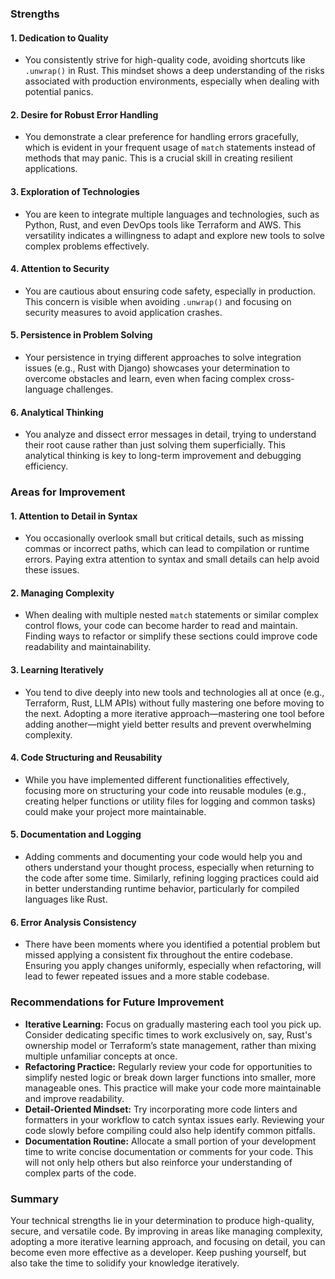 ### Strengths

#### 1. **Dedication to Quality**
   - You consistently strive for high-quality code, avoiding shortcuts like `.unwrap()` in Rust. This mindset shows a deep understanding of the risks associated with production environments, especially when dealing with potential panics.

#### 2. **Desire for Robust Error Handling**
   - You demonstrate a clear preference for handling errors gracefully, which is evident in your frequent usage of `match` statements instead of methods that may panic. This is a crucial skill in creating resilient applications.

#### 3. **Exploration of Technologies**
   - You are keen to integrate multiple languages and technologies, such as Python, Rust, and even DevOps tools like Terraform and AWS. This versatility indicates a willingness to adapt and explore new tools to solve complex problems effectively.

#### 4. **Attention to Security**
   - You are cautious about ensuring code safety, especially in production. This concern is visible when avoiding `.unwrap()` and focusing on security measures to avoid application crashes.

#### 5. **Persistence in Problem Solving**
   - Your persistence in trying different approaches to solve integration issues (e.g., Rust with Django) showcases your determination to overcome obstacles and learn, even when facing complex cross-language challenges.

#### 6. **Analytical Thinking**
   - You analyze and dissect error messages in detail, trying to understand their root cause rather than just solving them superficially. This analytical thinking is key to long-term improvement and debugging efficiency.

### Areas for Improvement

#### 1. **Attention to Detail in Syntax**
   - You occasionally overlook small but critical details, such as missing commas or incorrect paths, which can lead to compilation or runtime errors. Paying extra attention to syntax and small details can help avoid these issues.

#### 2. **Managing Complexity**
   - When dealing with multiple nested `match` statements or similar complex control flows, your code can become harder to read and maintain. Finding ways to refactor or simplify these sections could improve code readability and maintainability.

#### 3. **Learning Iteratively**
   - You tend to dive deeply into new tools and technologies all at once (e.g., Terraform, Rust, LLM APIs) without fully mastering one before moving to the next. Adopting a more iterative approach—mastering one tool before adding another—might yield better results and prevent overwhelming complexity.

#### 4. **Code Structuring and Reusability**
   - While you have implemented different functionalities effectively, focusing more on structuring your code into reusable modules (e.g., creating helper functions or utility files for logging and common tasks) could make your project more maintainable.

#### 5. **Documentation and Logging**
   - Adding comments and documenting your code would help you and others understand your thought process, especially when returning to the code after some time. Similarly, refining logging practices could aid in better understanding runtime behavior, particularly for compiled languages like Rust.

#### 6. **Error Analysis Consistency**
   - There have been moments where you identified a potential problem but missed applying a consistent fix throughout the entire codebase. Ensuring you apply changes uniformly, especially when refactoring, will lead to fewer repeated issues and a more stable codebase.

### Recommendations for Future Improvement

- **Iterative Learning:** Focus on gradually mastering each tool you pick up. Consider dedicating specific times to work exclusively on, say, Rust's ownership model or Terraform’s state management, rather than mixing multiple unfamiliar concepts at once.
- **Refactoring Practice:** Regularly review your code for opportunities to simplify nested logic or break down larger functions into smaller, more manageable ones. This practice will make your code more maintainable and improve readability.
- **Detail-Oriented Mindset:** Try incorporating more code linters and formatters in your workflow to catch syntax issues early. Reviewing your code slowly before compiling could also help identify common pitfalls.
- **Documentation Routine:** Allocate a small portion of your development time to write concise documentation or comments for your code. This will not only help others but also reinforce your understanding of complex parts of the code.

### Summary
Your technical strengths lie in your determination to produce high-quality, secure, and versatile code. By improving in areas like managing complexity, adopting a more iterative learning approach, and focusing on detail, you can become even more effective as a developer. Keep pushing yourself, but also take the time to solidify your knowledge iteratively.

